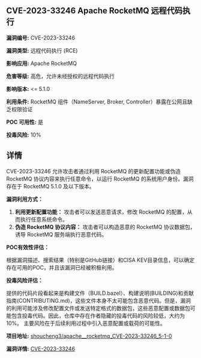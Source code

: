 ## CVE-2023-33246 Apache RocketMQ 远程代码执行

**漏洞编号:** CVE-2023-33246

**漏洞类型:** 远程代码执行 (RCE)

**影响应用:** Apache RocketMQ

**危害等级:** 高危，允许未经授权的远程代码执行

**影响版本:** <= 5.1.0

**利用条件:** RocketMQ 组件（NameServer, Broker, Controller）暴露在公网且缺乏权限验证

**POC 可用性:** 是

**投毒风险:** 10%

## 详情

CVE-2023-33246 允许攻击者通过利用 RocketMQ 的更新配置功能或伪造 RocketMQ 协议内容来执行任意命令，以运行 RocketMQ 的系统用户身份。漏洞存在于 RocketMQ 5.1.0 及以下版本。

**漏洞利用方式：**

1.  **利用更新配置功能：** 攻击者可以发送恶意请求，修改 RocketMQ 的配置，从而执行任意系统命令。
2.  **伪造 RocketMQ 协议内容：**  攻击者可以构造恶意的 RocketMQ 协议数据包，诱导 RocketMQ 服务端执行恶意代码。

**POC有效性评估：**

根据漏洞描述、搜索结果（特别是GitHub链接）和CISA KEV目录信息，可以确定存在可用的POC，并且该漏洞已经被积极利用。

**投毒风险评估：**

提供的代码片段看起来是构建文件（BUILD.bazel）、构建说明(BUILDING)和贡献指南(CONTRIBUTING.md)，这些文件本身不太可能包含恶意代码。但是，漏洞的利用可能涉及修改配置文件或发送特定格式的数据包，这些恶意配置或数据包可能包含投毒代码。因此，仓库中存在作者隐藏的投毒代码的风险较低，大约为10%。 主要风险在于后续利用过程中引入恶意配置或载荷的可能性。

**项目地址:** [shoucheng3/apache__rocketmq_CVE-2023-33246_5-1-0](https://github.com/shoucheng3/apache__rocketmq_CVE-2023-33246_5-1-0)

**漏洞详情:** [CVE-2023-33246](https://nvd.nist.gov/vuln/detail/CVE-2023-33246)